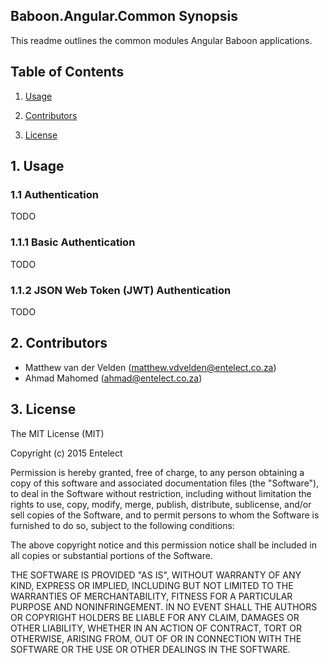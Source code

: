 ## Baboon.Angular.Common Synopsis
This readme outlines the common modules Angular Baboon applications.
## Table of Contents

1. [Usage](#Usage)

2. [Contributors](#Contributors)
3. [License](#License)

## 1. <a name="Usage"></a>Usage

### 1.1 Authentication

TODO

### 1.1.1 Basic Authentication

TODO

### 1.1.2 JSON Web Token (JWT) Authentication

TODO

## 2. <a name="Contributors"></a>Contributors

* Matthew van der Velden (matthew.vdvelden@entelect.co.za)
* Ahmad Mahomed (ahmad@entelect.co.za)

## 3. <a name="License"></a>License

The MIT License (MIT)

Copyright (c) 2015 Entelect

Permission is hereby granted, free of charge, to any person obtaining a copy
of this software and associated documentation files (the "Software"), to deal
in the Software without restriction, including without limitation the rights
to use, copy, modify, merge, publish, distribute, sublicense, and/or sell
copies of the Software, and to permit persons to whom the Software is
furnished to do so, subject to the following conditions:

The above copyright notice and this permission notice shall be included in all
copies or substantial portions of the Software.

THE SOFTWARE IS PROVIDED "AS IS", WITHOUT WARRANTY OF ANY KIND, EXPRESS OR
IMPLIED, INCLUDING BUT NOT LIMITED TO THE WARRANTIES OF MERCHANTABILITY,
FITNESS FOR A PARTICULAR PURPOSE AND NONINFRINGEMENT. IN NO EVENT SHALL THE
AUTHORS OR COPYRIGHT HOLDERS BE LIABLE FOR ANY CLAIM, DAMAGES OR OTHER
LIABILITY, WHETHER IN AN ACTION OF CONTRACT, TORT OR OTHERWISE, ARISING FROM,
OUT OF OR IN CONNECTION WITH THE SOFTWARE OR THE USE OR OTHER DEALINGS IN THE
SOFTWARE.




